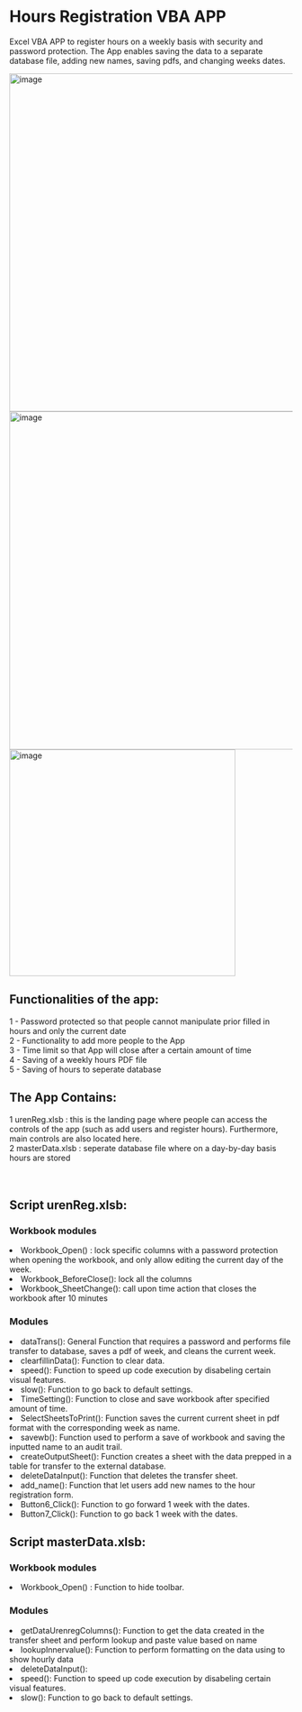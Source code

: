 # <h1>Hours Registration VBA APP </h1>
Excel VBA APP to register hours on a weekly basis with security and password protection. The App enables saving the data to a separate database file, adding new names, saving pdfs, and changing weeks dates. 

<img width="600" alt="image" src="https://user-images.githubusercontent.com/19918869/165584944-dee22d6c-0a16-40a3-b854-6540c17a1c02.png">

<img width="600" alt="image" src="https://user-images.githubusercontent.com/19918869/165591072-81819c6c-7501-46fd-9728-aa6342289e89.png">

<img width="402" alt="image" src="https://user-images.githubusercontent.com/19918869/165591125-5c65bb22-ae05-42d5-bd1a-095ac8e0b70c.png">


<h2>Functionalities of the app:</h2>
 <div> 1 - Password protected so that people cannot manipulate prior filled in hours and only the current date</div>
 <div> 2 - Functionality to add more people to the App </div> 
 <div> 3 - Time limit so that App will close after a certain amount of time </div> 
 <div> 4 - Saving of a weekly hours PDF file </div>
 <div> 5 - Saving of hours to seperate database </div> 

<h2>The App Contains: </h2>
<div>1 urenReg.xlsb : this is the landing page where people can access the controls of the app (such as add users and register hours). Furthermore, main controls are also located here. </div> 
<div>2 masterData.xlsb : seperate database file where on a day-by-day basis hours are stored  </div> 
<br></br> 

<h2>Script urenReg.xlsb:</h2>
<h3>Workbook modules</h3>
<li> Workbook_Open() : lock specific columns with a password protection when opening the workbook, and only allow editing the current day of the week.  </li>
<li> Workbook_BeforeClose(): lock all the columns </li>
<li> Workbook_SheetChange(): call upon time action that closes the workbook after 10 minutes </li>

<h3>Modules</h3> 
<li>dataTrans(): General Function that requires a password and performs file transfer to database, saves a pdf of week, and cleans the current week.</li>
<li> clearfillinData(): Function to clear data.</li> 
<li> speed(): Function to speed up code execution by disabeling certain visual features.</li>
<li> slow(): Function to go back to default settings.</li> 
<li> TimeSetting(): Function to close and save workbook after specified amount of time.</li>
<li> SelectSheetsToPrint(): Function saves the current current sheet in pdf format with the corresponding week as name.</li>
<li> savewb(): Function used to perform a save of workbook and saving the inputted name to an audit trail.</li> 
<li> createOutputSheet(): Function creates a sheet with the data prepped in a table for transfer to the external database.</li>
<li> deleteDataInput(): Function that deletes the transfer sheet.</li> 
<li> add_name(): Function that let users add new names to the hour registration form.</li> 
<li> Button6_Click(): Function to go forward 1 week with the dates.</li> 
<li> Button7_Click(): Function to go back 1 week with the dates.</li> 

<h2>Script masterData.xlsb:</h2>
<h3>Workbook modules</h3>
<li> Workbook_Open() : Function to hide toolbar. </li>

<h3>Modules</h3> 
<li> getDataUrenregColumns(): Function to get the data created in the transfer sheet and perform lookup and paste value based on name</li> 
<li> lookupInnervalue(): Function to perform formatting on the data using to show hourly data</li> 
<li> deleteDataInput(): </li> 
<li> speed(): Function to speed up code execution by disabeling certain visual features.</li>
<li> slow(): Function to go back to default settings.</li> 

